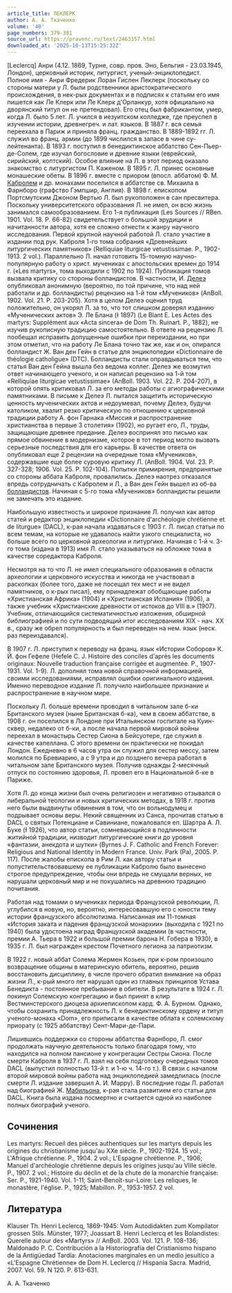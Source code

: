 ```yaml
---
article_title: ЛЕКЛЕРК
author: А. А. Ткаченко
volume: '40'
page_numbers: 379-381
source_url: https://pravenc.ru/text/2463357.html
downloaded_at: '2025-10-13T15:25:32Z'
---
```


[Leclercq] Анри (4.12. 1869, Турне, совр. пров. Эно, Бельгия - 23.03.1945, Лондон), церковный историк, литургист, ученый-энциклопедист. Полное имя - Анри Фредерик Лоран Гислен Леклерк (поскольку со стороны матери у Л. были родственники аристократического происхождения, в нек-рых документах и в подписях к статьям его имя пишется как Ле Клерк или Ле Клерк д'Орланкур, хотя официально на дворянский титул он не претендовал). Его отец был фабрикантом, умер, когда Л. было 5 лет. Л. учился в иезуитском колледже, где преуспел в изучении истории, древнегреч. и лат. языков. В 1887 г. вся семья переехала в Париж и приняла франц. гражданство. В 1889-1892 гг. Л. служил во франц. армии (до 1899 числился в запасе в чине су-лейтенанта). В 1893 г. поступил в бенедиктинское аббатство Сен-Пьер-де-Солем, где изучал богословие и древние языки (еврейский, сирийский, коптский). Особое влияние на Л. в этот период оказало знакомство с литургистом П. Каженом. В 1895 г. Л. принес основные монашеские обеты. В 1896 г. вместе с приором (впосл. аббатом) Ф. М. [Кабролем](https://pravenc.ru/text/Кабролем.html) и др. монахами поселился в аббатстве св. Михаила в Фарнборо (графство Гэмпшир, Англия). В 1898 г. епископом Портсмутским Джоном Вертью Л. был рукоположен в сан пресвитера. Поскольку университетского образования Л. не имел, он всю жизнь занимался самообразованием. Его 1-я публикация (Les Sources // RBen. 1901. Vol. 18. P. 66-82) свидетельствует о большой эрудиции и начитанности автора, хотя ее сложно отнести к жанру научного исследования. Первой крупной научной работой Л. стало участие в издании под рук. Каброля 1-го тома собрания «Древнейших литургических памятников» (Relliquiae liturgicae vetustissimae. P., 1902-1913. 2 vol.). Параллельно Л. начал готовить 15-томную научно-популярную работу о христ. мучениках с апостольских времен до 1914 г. («Les martyrs», тома выходили с 1902 по 1924). Публикация томов вызвала критику со стороны болландистов. В частности, И. [Делеэ](https://pravenc.ru/text/Делеэ.html) опубликовал анонимную (вероятно, по той причине, что над ней работали и др. болландисты) рецензию на 1-й том «Мучеников» (AnBoll. 1902. Vol. 21. P. 203-205). Хотя в целом Делеэ оценил труд положительно, он укорял Л. за то, что тот слишком доверял изданию «Мученических актов» Э. Ле Блана (Ɨ 1897) (Le Blant E. Les Actes des martyrs: Supplément aux «Acta sincera» de Dom Th. Ruinart. P., 1882), не изучив рукописную традицию самостоятельно. В ответе на рецензию Л. пообещал исправить допущенные ошибки при переиздании, но при этом отметил, что на работу Ле Блана точно так же, как и он, опирался болландист Ж. Ван ден Гейн в статье для энциклопедии «Dictionnaire de théologie catholigue» (DTC). Болландисты стали оправдываться тем, что статья Ван ден Гейна вышла без ведома коллег. Делеэ же возмутил ответ начинающего ученого, и он написал рецензию на 1-й том «Relliquiae liturgicae vetustissimae» (AnBoll. 1903. Vol. 22. P. 204-207), в которой опять критиковал Л. за его методы работы с агиографическими памятниками. В письме к Делеэ Л. пытался защитить историческую ценность мученических актов и недоумевал, почему Делеэ, будучи католиком, хвалит резко критическую по отношению к церковной традиции работу А. фон Гарнака «Миссия и распространение христианства в первые 3 столетия» (1902), но ругает его, Л., труды, защищающие древнее предание. Делеэ воспринял это письмо как прямое обвинение в модернизме, которое в тот период могло вызвать серьезные последствия для его карьеры. В качестве ответа он опубликовал еще 2 рецензии на очередные тома «Мучеников», содержавшие еще более суровую критику Л. (AnBoll. 1904. Vol. 23. P. 327-328; 1906. Vol. 25. P. 102-104). Попытки примирения, предпринятые со стороны аббата Каброля, провалились. Делеэ наотрез отказался впредь сотрудничать с Кабролем и Л., а Ван ден Гейн вышел из об-ва [болландистов](https://pravenc.ru/text/болландисты.html). Начиная с 5-го тома «Мучеников» болландисты решили не замечать это издание.

Наибольшую известность и широкое признание Л. получил как автор статей и редактор энциклопедии «Dictionnaire d'archéologie chrétienne et de liturgue» (DACL), к-рая начала издаваться с 1903 г. Л. писал статьи по всем темам, на которые не удавалось найти узкого специалиста, но больше всего по церковной археологии и литургике. Начиная с 1-й ч. 3-го тома (издана в 1913) имя Л. стало указываться на обложке тома в качестве соредактора Каброля.

Несмотря на то что Л. не имел специального образования в области археологии и церковного искусства и никогда не участвовал в раскопках (более того, даже не посещал тех мест и не видел памятников, о к-рых писал), ему принадлежат обобщающие работы «Христианская Африка» (1904) и «Христианская Испания» (1906), а также учебник «Христианские древности от истоков до VIII в.» (1907). Учебник, отличающийся систематичностью изложения, обширной библиографией и по сути подводящий итог исследованиям XIX - нач. XX в., сразу же обрел популярность и был переведен на нем. язык (неск. раз переиздавался).

В 1907 г. Л. приступил к переводу на франц. язык «Истории Соборов» К. Й. фон Гефеле (Hefele C. J. Histoire des conciles d'après les documents originaux: Nouvelle traduction française corrigée et augmentée. P., 1907-1931. Vol. 1-9). Л. дополнял тома новой справочной информацией, своими исследованиями, исправлял ошибки оригинального издания. Именно переводное издание Л. получило наибольшее признание и распространение в научном мире.

Поскольку Л. больше времени проводил в читальном зале б-ки Британского музея (ныне Британская б-ка), чем в своем аббатстве, в 1908 г. он поселился в Лондоне при Итальянском госпитале на Куин-сквер, недалеко от б-ки, а после начала первой мировой войны переехал в монастырь Сестер Сиона в Бейсуотере, где служил в качестве капеллана. С этого времени он практически не покидал Лондон. Ежедневно в 6 часов утра он служил для сестер мессу, затем молился по Бревиарию, а с 9 утра и до позднего вечера работал в читальном зале Британского музея. Получив однажды 2-месячный отпуск по состоянию здоровья, Л. провел его в Национальной б-ке в Париже.

Хотя Л. до конца жизни был очень религиозен и негативно отзывался о либеральной теологии и новых критических методах, в 1918 г. против него были выдвинуты обвинения в том, что он вольнодумец и подрывает основы веры. Некий священник из Санса, прочитав статью в DACL о святых Потенциане и Савиниане, пожаловался еп. Шартра А. Л. Буке (Ɨ 1926), что автор статьи, сомневающийся в подлинности житийной традиции, низводит литургические книги до уровня «фантазии, анекдота и шутки» (Byrnes J. F. Catholic and French Forever: Religious and National Identity in Modern France. Univ. Park (Pa), 2005. P. 117). После жалобы епископа в Рим Л. как автору статьи и попустительствовавшему ее публикации Кабролю было вынесено строгое предупреждение, чтобы они впредь не смущали верных, не нарушали церковный мир и не покушались на древнюю традицию почитания.

Работая над томами о мучениках периода Французской революции, Л. углубился в новую, но, вероятно, интересовавшую его с юности тему истории французского абсолютизма. Написанная им 11-томная «История заката и падения французской монархии» (выходила с 1921 по 1940) была удостоена наград Французской академии (в частности, премии А. Тьера в 1922 и большой премии барона Н. Гобера в 1930), в 1935 г. Л. был награжден крестом Почетного легиона за патриотизм.

В 1922 г. новый аббат Солема Жермен Козьен, при к-ром произошло возвращение общины в материнскую обитель, вероятно, решив восстановить дисциплину, в числе прочего обратил внимание на образ жизни Л., к-рый много лет нарушал один из главных принципов Устава Бенедикта - постоянное пребывание в обители. В результате в 1924 г. Л. покинул Солемскую конгрегацию и был принят в клир Вестминстерского диоцеза архиепископом кард. Ф. А. Бурном. Однако, чтобы сохранить принадлежность Л. к бенедиктинскому ордену и титул ученого-монаха «Dom», его приписали в качестве облата к солемскому приорату (с 1925 аббатству) Сент-Мари-де-Пари.

Лишившись поддержки со стороны аббатства Фарнборо, Л. смог продолжать научную деятельность только благодаря тому, что находился на полном пансионе у конгрегации Сестры Сиона. После смерти Каброля в 1937 г. Л. взял на себя подготовку очередных томов DACL (выпустил полностью 13-й т. и 1-ю ч. 14-го т.). В связи с началом второй мировой войны работа над энциклопедией замедлилась (после смерти Л. издание завершил А. И. Марру). В последние годы Л. работал над биографией Ж. [Мабильона](https://pravenc.ru/text/Мабильона.html), к-рая стала развитием его статьи для DACL. Книга была издана посмертно и считается одной из наиболее полных биографий ученого.

## Сочинения

Les martyrs: Recueil des pièces authentiques sur les martyrs depuis les origines du christianisme jusqu'au XXe siècle. P., 1902-1924. 15 vol.; L'Afrique chrétienne. P., 1904. 2 vol.; L'Espagne chrétienne. P., 1906; Manuel d'archéologie chrétienne depuis les origines jusqu'au VIIIe siècle. P., 1907. 2 vol.; Histoire du déclin et de la chute de la monarchie française: Ser. P., 1921-1940. Vol. 1-11; Saint-Benoît-sur-Loire: Les reliques, le monastère, l'église. P., 1925; Mabillon. P., 1953-1957. 2 vol.

## Литература

Klauser Th. Henri Leclercq, 1869-1945: Vom Autodidakten zum Kompilator grossen Stils. Münster, 1977; Joassart B. Henri Leclercq et les Bolandistes: Querelle autour des «Martyrs» // AnBoll. 2003. Vol. 121. P. 108-136; Maldonado P. C. Contribución a la Historiografía del Cristianismo hispano de la Antigüedad Tardía: Anotaciones marginales en un medio jesuítico a «L'Espagne Chrétienne» de Dom H. Leclercq // Hispania Sacra. Madrid, 2007. Vol. 59. N 120. P. 613-631.

А. А. Ткаченко
